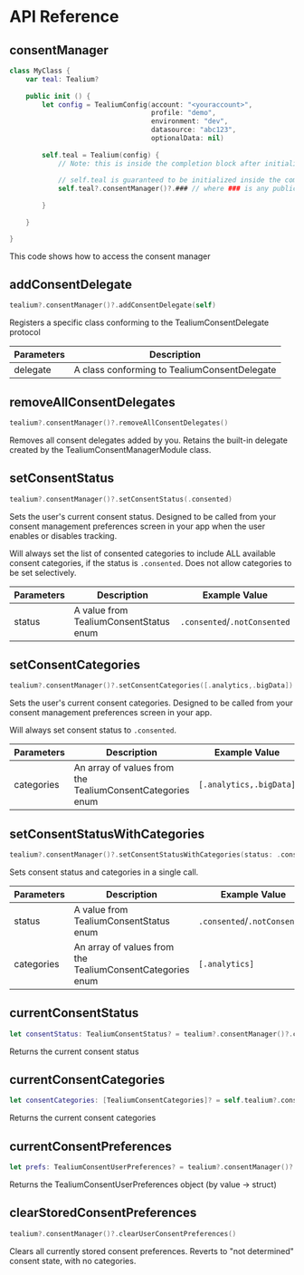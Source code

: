 # API Reference

## consentManager

```swift
class MyClass {
	var teal: Tealium?
	
	public init () {
        let config = TealiumConfig(account: "<youraccount>",
                                   profile: "demo",
                                   environment: "dev",
                                   datasource: "abc123",
                                   optionalData: nil)
		
		self.teal = Tealium(config) { 
			// Note: this is inside the completion block after initialization
		
			// self.teal is guaranteed to be initialized inside the completion block
			self.teal?.consentManager()?.### // where ### is any public API method on the consentManager object
			
		}
	
	}

}
```

This code shows how to access the consent manager

## addConsentDelegate

```swift
tealium?.consentManager()?.addConsentDelegate(self)
```

Registers a specific class conforming to the TealiumConsentDelegate protocol

| Parameters | Description                                  |
|------------|----------------------------------------------|
| delegate   | A class conforming to TealiumConsentDelegate |

## removeAllConsentDelegates

```swift
tealium?.consentManager()?.removeAllConsentDelegates()
```

Removes all consent delegates added by you. Retains the built-in delegate created by the TealiumConsentManagerModule class.

## setConsentStatus

```swift
tealium?.consentManager()?.setConsentStatus(.consented)
```

Sets the user's current consent status. Designed to be called from your consent management preferences screen in your app when the user enables or disables tracking.

<aside class="notice">
Will always set the list of consented categories to include ALL available consent categories, if the status is <code>.consented</code>. Does not allow categories to be set selectively.
</aside>

| Parameters | Description                            | Example Value            |
|------------|----------------------------------------|--------------------------|
| status     | A value from TealiumConsentStatus enum | `.consented`/`.notConsented` |

## setConsentCategories

```swift
tealium?.consentManager()?.setConsentCategories([.analytics,.bigData])
```

Sets the user's current consent categories. Designed to be called from your consent management preferences screen in your app. 

<aside class="notice">Will always set consent status to <code>.consented</code>.</aside>

| Parameters | Description                            | Example Value            |
|------------|----------------------------------------|--------------------------|
| categories     | An array of values from the TealiumConsentCategories enum | `[.analytics,.bigData]`|

## setConsentStatusWithCategories

```swift
tealium?.consentManager()?.setConsentStatusWithCategories(status: .consented, categories: [.analytics])
```

Sets consent status and categories in a single call.

| Parameters | Description                            | Example Value            |
|------------|----------------------------------------|--------------------------|
| status     | A value from TealiumConsentStatus enum | `.consented`/`.notConsented`|
| categories     | An array of values from the TealiumConsentCategories enum | `[.analytics]`|

## currentConsentStatus

```swift
let consentStatus: TealiumConsentStatus? = tealium?.consentManager()?.currentConsentStatus()
```
Returns the current consent status

## currentConsentCategories

```swift
let consentCategories: [TealiumConsentCategories]? = self.tealium?.consentManager()?.currentConsentCategories()
```
Returns the current consent categories

## currentConsentPreferences

```swift
let prefs: TealiumConsentUserPreferences? = tealium?.consentManager()?.currentConsentPreferences()
```
Returns the TealiumConsentUserPreferences object (by value -> struct)

## clearStoredConsentPreferences

```swift
tealium?.consentManager()?.clearUserConsentPreferences()
```
Clears all currently stored consent preferences. Reverts to "not determined" consent state, with no categories.

